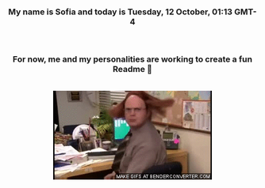 


<div align="center">
<h3 >My name is Sofia and today is Tuesday, 12 October, 01:13 GMT-4</h3><br>
<h3 >For now, me and my personalities are working to create a fun Readme 👋
</h3><br>
<img src='img/dwight.gif' alt='working...'/>
</div>
